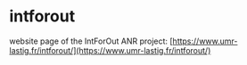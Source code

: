 # intforout
website page of the IntForOut ANR project: [https://www.umr-lastig.fr/intforout/](https://www.umr-lastig.fr/intforout/)



